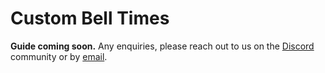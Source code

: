 # Custom Bell Times

**Guide coming soon.**
Any enquiries, please reach out to us on the [Discord](https://discord.subjective.school) community or by [email](mailto:hello@subjective.school).